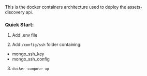 This is the docker containers architecture used to deploy the assets-discovery api.


### Quick Start:

1. Add .env file

2. Add `/config/ssh` folder containing:

 * mongo_ssh_key
 * mongo_ssh_config

3. `docker-compose up`
